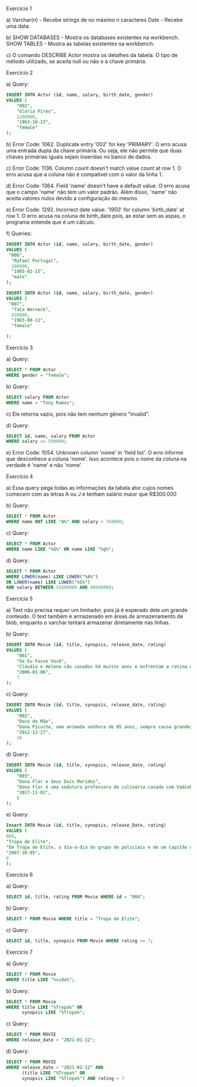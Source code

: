 Exercício 1

a) 
Varchar(n) - Recebe strings de no máximo n caracteres
Date - Recebe uma data.

b) SHOW DATABASES - Mostra os databases existentes na workbench.
SHOW TABLES - Mostra as tabelas existentes na workbench.

c) O comando DESCRIBE Actor mostra os detalhes da tabela. O tipo de método utilizado, se aceita null ou não e a chave primária.

Exercício 2

a) Query:

```sql
INSERT INTO Actor (id, name, salary, birth_date, gender)
VALUES (
    "002", 
    "Glória Pires", 
    1200000, 
    "1963-10-23", 
    "female"
);
```

b) Error Code: 1062. Duplicate entry '002' for key 'PRIMARY'. O erro acusa uma entrada dupla da chave primária. Ou seja, ele não permite que duas chaves primárias iguais sejam inseridas no banco de dados.

c) Error Code: 1136. Column count doesn't match value count at row 1. O erro acusa que a coluna não é compatível com o valor da linha 1.

d) Error Code: 1364. Field 'name' doesn't have a default value. O erro acusa que o campo 'name' não tem um valor padrão. Além disso, 'name' não aceita valores nulos devido a configuração do mesmo.

e) Error Code: 1292. Incorrect date value: '1950' for column 'birth_date' at row 1. O erro acusa na coluna de birth_date pois, ao estar sem as aspas, o programa entende que é um cálculo.

f) Queries:

```sql
INSERT INTO Actor (id, name, salary, birth_date, gender)
VALUES (
 "006", 
  "Rafael Portugal",
  100000,
  "1985-02-15", 
  "male"
);
```

```sql
INSERT INTO Actor (id, name, salary, birth_date, gender)
VALUES (
 "007", 
  "Tata Werneck",
  450000,
  "1983-08-11", 
  "female"

);

```

Exercício 3

a) Query:

```sql
SELECT * FROM Actor 
WHERE gender = "female";
```

b) Query:

```sql
SELECT salary FROM Actor 
WHERE name = "Tony Ramos";
```

c) Ele retorna vazio, pois não tem nenhum gênero "invalid".

d) Query:

```sql
SELECT id, name, salary FROM Actor 
WHERE salary <= 500000;
```

e) Error Code: 1054. Unknown column 'nome' in 'field list'. O erro informe que desconhece a coluna 'nome'. Isso acontece pois o nome da coluna na verdade é 'name' e não 'nome'.

Exercício 4

a) Essa query pega todas as informações da tabela ator cujos nomes comecem com as letras A ou J e tenham salário maior que R$300.000

b) Query:

```sql
SELECT * FROM Actor
WHERE name NOT LIKE "A%" AND salary > 350000;
```

c) Query: 

```sql
SELECT * FROM Actor
WHERE name LIKE "%G%" OR name LIKE "%g%";
```

d) Query:

```sql
SELECT * FROM Actor
WHERE LOWER(name) LIKE LOWER("%A%") 
OR LOWER(name) LIKE LOWER("%G%")
AND salary BETWEEN 35000000 AND 90000000;
```


Exercício 5

a) Text não precisa requer um limitador, pois já é esperado dele um grande conteúdo. O text também é armazenado em áreas de armazenamento de blob, enquanto o varchar tentará armazenar diretamente nas linhas.

b) Query: 

```sql
INSERT INTO Movie (id, title, synopsis, release_date, rating)
VALUES (
    "001",
    "Se Eu Fosse Você",
    "Cláudio e Helena são casados há muitos anos e enfrentam a rotina do casamento. Um dia eles são atingidos por um fenômeno inexplicável e trocam de corpos",
    "2006-01-06",
    7
);
```

c) Query:

```sql
INSERT INTO Movie (id, title, synopsis, release_date, rating)
VALUES (
    "002",
    "Doce de Mãe",
    "Dona Picucha, uma animada senhora de 85 anos, sempre causa grandes confusões. A vida dela e dos seus quatro filhos sofre uma reviravolta depois que Zaida, empregada e amiga de Dona Picucha, anuncia que vai se casar e não poderá mais morar com ela",
    "2012-12-27",
    10
);
```

d) Query:

```sql
INSERT INTO Movie (id, title, synopsis, release_date, rating)
VALUES (
    "003",
    "Dona Flor e Seus Dois Maridos",
    "Dona Flor é uma sedutora professora de culinária casada com Vadinho, que só quer saber de farras e jogatina nas boates. A vida de abusos acaba por acarretar sua morte precoce.",
    "2017-11-02",
    8
);
```

e) Query:

```sql
Insert INTO Movie (id, title, synopsis, release_Date, rating)
VALUES (
004,
"Tropa de Elite",
"Em Tropa de Elite, o dia-a-dia do grupo de policiais e de um capitão do BOPE (Wagner Moura), que quer deixar a corporação e tenta encontrar um substituto para seu posto. Paralelamente dois amigos de infância se tornam policiais e se destacam pela honestidade e honra ao realizar suas funções, se indignando com a corrupção existente no batalhão em que atuam.",
"2007-10-05",
8
);
```

Exercício 6

a) Query: 

```sql
SELECT id, title, rating FROM Movie WHERE id = "004";
```

b) Query:

```sql
SELECT * FROM Movie WHERE title = "Tropa de Elite";
```

c) Query:

```sql
SELECT id, title, synopsis FROM Movie WHERE rating >= 7;
```

Exercício 7

a) Query:

```sql
SELECT * FROM Movie
WHERE title LIKE "%vida%";
```

b) Query:

```sql
SELECT * FROM Movie
WHERE title LIKE "%Tropa%" OR
      synopsis LIKE "%Tropa%";
```

c) Query:

```sql
SELECT * FROM MOVIE
WHERE release_date < "2021-01-12";
```

d) Query:

```sql
SELECT * FROM MOVIE
WHERE release_date < "2021-01-12" AND 
      (title LIKE "%Tropa%" OR
      synopsis LIKE "%Tropa%") AND rating > 7
```









